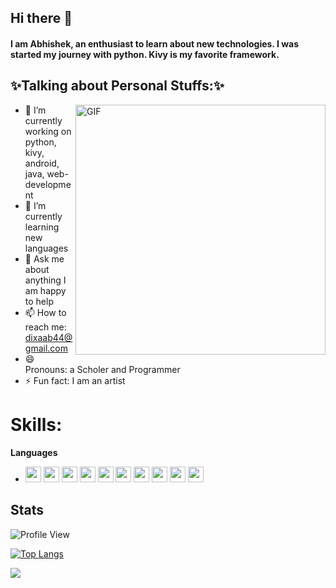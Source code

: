 ## Hi there 👋
#### I am Abhishek, an enthusiast to learn about new technologies. I was started my journey with python. Kivy is my favorite framework.

 ## ✨Talking about Personal Stuffs:✨

<img align="right" alt="GIF" src="https://miro.medium.com/max/1360/0*gqO3slLmGb4mUeje.gif" width="400px" />  

 
- 🔭 I’m currently working on python, kivy, android, java, web-development
- 🌱 I’m currently learning new languages
- 💬 Ask me about anything I am happy to help 
- 📫 How to reach me: [dixaab44@gmail.com](dixaab44@gmail.com)
- 😄 Pronouns: a Scholer and Programmer
- ⚡ Fun fact: I am an artist
# Skills:

**Languages**
  * <img src ="https://img.shields.io/badge/python-%233776AB.svg?&style=flat-square&logo=python&logoColor=white" height=25> <img src ="https://camo.githubusercontent.com/d423cf12cc9ec53976db472d8844305e3f324418/68747470733a2f2f696d672e736869656c64732e696f2f62616467652f2d4a6176615363726970742d626c61636b3f7374796c653d666c61742d737175617265266c6f676f3d6a617661736372697074" height=25> <img src ="https://img.shields.io/badge/c++%20-%2300599C.svg?&style=for-the-badge&logo=c%2B%2B&logoColor=white" height=25> <img src ="https://img.shields.io/badge/html5%20-%23E34F26.svg?&style=for-the-badge&logo=html5&logoColor=white" height=25> <img src ="https://img.shields.io/badge/css3%20-%231572B6.svg?&style=for-the-badge&logo=css3&logoColor=white" height=25> <img src ="https://img.shields.io/badge/java-%23ED8B00.svg?&style=for-the-badge&logo=java&logoColor=white" height=25> <img src ="https://img.shields.io/badge/Ruby-%233776AB.svg?&style=flat-square&logo=ruby&logoColor=white" height=25> <img src ="https://img.shields.io/badge/Go%20-%2300599C.svg?&style=for-the-badge&logo=go&logoColor=white" height=25> <img src ="https://img.shields.io/badge/Perl%20-%23E34F26.svg?&style=for-the-badge&logo=perl&logoColor=white" height=25> <img src ="https://img.shields.io/badge/php%20-%231572B6.svg?&style=for-the-badge&logo=php&logoColor=white" height=25>
## Stats
 ![Profile View](http://estruyf-github.azurewebsites.net/api/VisitorHit?user=Abhishek-op&repo=github-visitors-badge&countColorcountColor&countColor=%237B1E7A)

 
[![Top Langs](https://github-readme-stats.vercel.app/api/top-langs/?username=Abhishek-op&layout=compact)](https://github.com/anuraghazra/github-readme-stats)

<img src="https://github-readme-stats.vercel.app/api?username=Abhishek-op&count_private=true" align="center"/>
